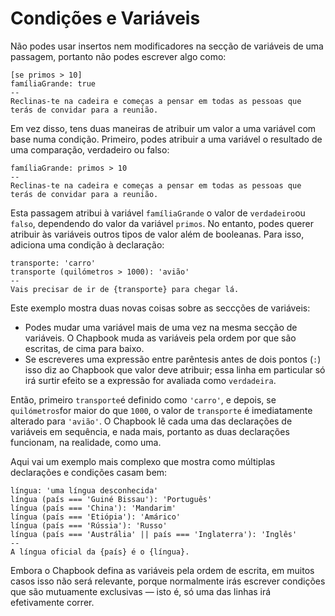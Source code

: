 # Condições e Variáveis

Não podes usar insertos nem modificadores na secção de variáveis de uma passagem, portanto não podes escrever algo como:

```
[se primos > 10]
famíliaGrande: true
--
Reclinas-te na cadeira e começas a pensar em todas as pessoas que terás de convidar para a reunião.
```

Em vez disso, tens duas maneiras de atribuir um valor a uma variável com base numa condição. Primeiro, podes atribuir a uma variável o resultado de uma comparação, verdadeiro ou falso:

```
famíliaGrande: primos > 10
--
Reclinas-te na cadeira e começas a pensar em todas as pessoas que terás de convidar para a reunião.
```

Esta passagem atribui à variável `famíliaGrande` o valor de `verdadeiro`ou `falso`, dependendo do valor da variável `primos`. No entanto, podes querer atribuir às variáveis outros tipos de valor além de booleanas. Para isso, adiciona uma condição à declaração:

```
transporte: 'carro'
transporte (quilómetros > 1000): 'avião'
--
Vais precisar de ir de {transporte} para chegar lá.
```

Este exemplo mostra duas novas coisas sobre as seccções de variáveis:

- Podes mudar uma variável mais de uma vez na mesma secção de variáveis. O Chapbook muda as variáveis pela ordem por que são escritas, de cima para baixo.
- Se escreveres uma expressão entre parêntesis antes de dois pontos (`:`) isso diz ao Chapbook que valor deve atribuir; essa linha em particular só irá surtir efeito se a expressão for avaliada como `verdadeira`.

Então, primeiro `transporte`é definido como `'carro'`, e depois, se `quilómetros`for maior do que `1000`, o valor de `transporte` é imediatamente alterado para `'avião'`. O Chapbook lê cada uma das declarações de variáveis em sequência, e nada mais, portanto as duas declarações funcionam, na realidade, como uma.

Aqui vai um exemplo mais complexo que mostra como múltiplas declarações e condições casam bem:

```
língua: 'uma língua desconhecida'
língua (país === 'Guiné Bissau'): 'Português'
língua (país === 'China'): 'Mandarim'
língua (país === 'Etiópia'): 'Amárico'
língua (país === 'Rússia'): 'Russo'
língua (país === 'Austrália' || país === 'Inglaterra'): 'Inglês'
--
A língua oficial da {país} é o {língua}.
```

Embora o Chapbook defina as variáveis pela ordem de escrita, em muitos casos isso não será relevante, porque normalmente irás escrever condições que são mutuamente exclusivas — isto é, só uma das linhas irá efetivamente correr.
